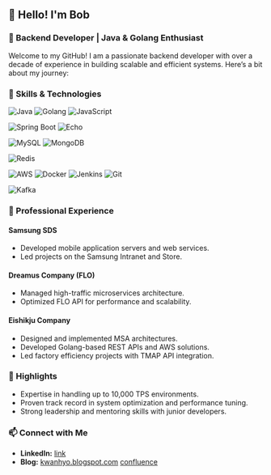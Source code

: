 
## 👋 Hello! I'm Bob

### 🚀 Backend Developer | Java & Golang Enthusiast

Welcome to my GitHub! I am a passionate backend developer with over a decade of experience in building scalable and efficient systems. Here’s a bit about my journey:

### 🔧 Skills & Technologies
![Java](https://img.shields.io/badge/Java-ED8B00?style=for-the-badge&logo=java&logoColor=white)
![Golang](https://img.shields.io/badge/Go-00ADD8?style=for-the-badge&logo=go&logoColor=white)
![JavaScript](https://img.shields.io/badge/JavaScript-323330?style=for-the-badge&logo=javascript&logoColor=F7DF1E)

![Spring Boot](https://img.shields.io/badge/Spring_Boot-F2F4F9?style=for-the-badge&logo=spring-boot)
![Echo](https://img.shields.io/badge/Echo-009688?style=for-the-badge&logo=echo&logoColor=white)

![MySQL](https://img.shields.io/badge/MySQL-00000F?style=for-the-badge&logo=mysql&logoColor=white)
![MongoDB](https://img.shields.io/badge/MongoDB-4EA94B?style=for-the-badge&logo=mongodb&logoColor=white)

![Redis](https://img.shields.io/badge/Redis-DC382D?style=for-the-badge&logo=redis&logoColor=white)

![AWS](https://img.shields.io/badge/Amazon_AWS-232F3E?style=for-the-badge&logo=amazon-aws&logoColor=white)
![Docker](https://img.shields.io/badge/Docker-2496ED?style=for-the-badge&logo=docker&logoColor=white)
![Jenkins](https://img.shields.io/badge/Jenkins-D24939?style=for-the-badge&logo=jenkins&logoColor=white)
![Git](https://img.shields.io/badge/Git-F05032?style=for-the-badge&logo=git&logoColor=white)

![Kafka](https://img.shields.io/badge/Apache_Kafka-231F20?style=for-the-badge&logo=apache-kafka&logoColor=white)

### 🏢 Professional Experience
#### **Samsung SDS**
- Developed mobile application servers and web services.
- Led projects on the Samsung Intranet and Store.

#### **Dreamus Company (FLO)**
- Managed high-traffic microservices architecture.
- Optimized FLO API for performance and scalability.

#### **Eishikju Company**
- Designed and implemented MSA architectures.
- Developed Golang-based REST APIs and AWS solutions.
- Led factory efficiency projects with TMAP API integration.

### 🌟 Highlights
- Expertise in handling up to 10,000 TPS environments.
- Proven track record in system optimization and performance tuning.
- Strong leadership and mentoring skills with junior developers.

### 📫 Connect with Me
- **LinkedIn:** [link](https://www.linkedin.com/in/관효-김-983a1057)
- **Blog:** [kwanhyo.blogspot.com](http://kwanhyo.blogspot.com) [confluence](https://duruchigi.atlassian.net/wiki/spaces/SUBBRAIN1/blogs)

